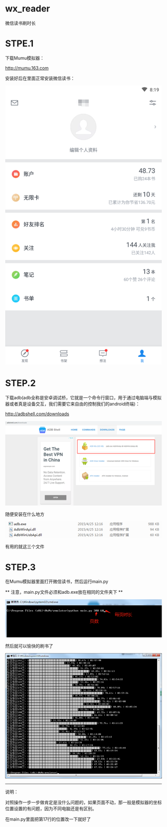 # wx_reader
微信读书刷时长

# STPE.1

下载Mumu模拟器：

http://mumu.163.com

安装好后在里面正常安装微信读书：

![图片说明1](https://github.com/jursber/wx_reader/blob/master/img/%E6%88%AA%E5%9B%BE2.png)

# STEP.2

下载adb(adb全称是安卓调试桥，它就是一个命令行窗口，用于通过电脑端与模拟器或者真是设备交互，我们需要它来自由的控制我们的android终端)：

http://adbshell.com/downloads

![图片说明1](https://github.com/jursber/wx_reader/blob/master/img/adb.png)

随便安装在什么地方

![图片说明1](https://github.com/jursber/wx_reader/blob/master/img/adb2.png)

有用的就这三个文件

# STEP.3

在Mumu模拟器里面打开微信读书，然后运行main.py 

** 注意，main.py文件必须和adb.exe放在相同的文件夹下 **

![图片说明1](https://github.com/jursber/wx_reader/blob/master/img/main.png)

然后就可以愉快的刷书了

![图片说明1](https://github.com/jursber/wx_reader/blob/master/img/%E6%88%AA%E5%9B%BE1.png)


-------------------------------------------------------------------------

说明：

对照操作一步一步做肯定是没什么问题的，如果页面不动，那一般是模拟器的坐标位置设置的有问题，因为不同电脑还是有区别。

在main.py里面把第17行的位置改一下就好了
